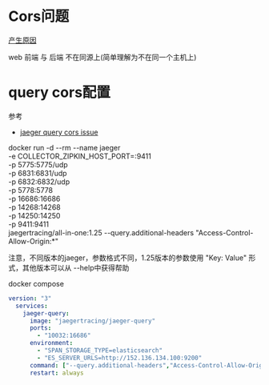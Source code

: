 # Cors问题

[产生原因](https://segmentfault.com/a/1190000012469713/)

web 前端 与 后端 不在同源上(简单理解为不在同一个主机上)

# query cors配置

参考
   - [jaeger query cors issue](https://github.com/jaegertracing/jaeger/issues/2039)

docker run -d --rm --name jaeger \
  -e COLLECTOR_ZIPKIN_HOST_PORT=:9411 \
  -p 5775:5775/udp \
  -p 6831:6831/udp \
  -p 6832:6832/udp \
  -p 5778:5778 \
  -p 16686:16686 \
  -p 14268:14268 \
  -p 14250:14250 \
  -p 9411:9411 \
  jaegertracing/all-in-one:1.25 --query.additional-headers "Access-Control-Allow-Origin:*"

注意，不同版本的jaeger，参数格式不同，1.25版本的参数使用 "Key: Value" 形式，其他版本可以从 --help中获得帮助

docker compose 
```yml
version: "3"
  services: 
    jaeger-query:
      image: "jaegertracing/jaeger-query"
      ports: 
        - "10032:16686" 
      environment: 
        - "SPAN_STORAGE_TYPE=elasticsearch"
        - "ES_SERVER_URLS=http://152.136.134.100:9200" 
      command: ["--query.additional-headers","Access-Control-Allow-Origin:*"]
      restart: always
```